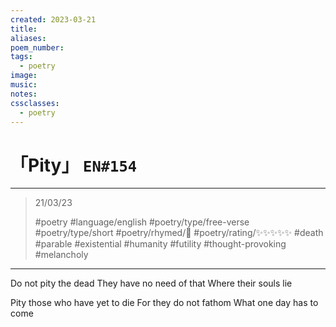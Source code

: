 ```yaml
---
created: 2023-03-21
title:
aliases:
poem_number:
tags:
  - poetry
image:
music:
notes:
cssclasses:
  - poetry
---
```

# 「Pity」 `EN#154`

---

> 21/03/23
> 
> #poetry 
> #language/english 
> #poetry/type/free-verse #poetry/type/short 
> #poetry/rhymed/🔴 
> #poetry/rating/✨✨✨✨✨ 
> #death #parable #existential #humanity #futility #thought-provoking #melancholy 

---

Do not pity the dead
They have no need of that
Where their souls lie

Pity those who have yet to die
For they do not fathom
What one day has to come